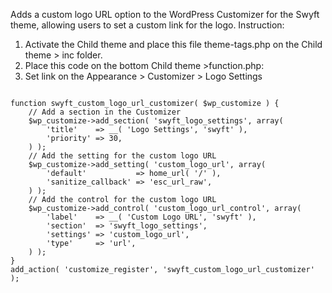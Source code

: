 Adds a custom logo URL option to the WordPress Customizer for the Swyft theme, allowing users to set a custom link for the logo.
Instruction:
1. Activate the Child theme and place this file theme-tags.php on the Child theme > inc folder.
2. Place this code on the bottom Child theme >function.php:
3. Set link on the Appearance > Customizer > Logo Settings

<code>
function swyft_custom_logo_url_customizer( $wp_customize ) {
    // Add a section in the Customizer
    $wp_customize->add_section( 'swyft_logo_settings', array(
        'title'    => __( 'Logo Settings', 'swyft' ),
        'priority' => 30,
    ) );
    // Add the setting for the custom logo URL
    $wp_customize->add_setting( 'custom_logo_url', array(
        'default'           => home_url( '/' ),
        'sanitize_callback' => 'esc_url_raw',
    ) );
    // Add the control for the custom logo URL
    $wp_customize->add_control( 'custom_logo_url_control', array(
        'label'    => __( 'Custom Logo URL', 'swyft' ),
        'section'  => 'swyft_logo_settings',
        'settings' => 'custom_logo_url',
        'type'     => 'url',
    ) );
}
add_action( 'customize_register', 'swyft_custom_logo_url_customizer' );
</code>

